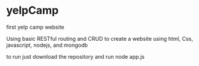 # yelpCamp
first yelp camp website

Using basic RESTful routing and CRUD to create a website using html, Css, javascript, nodejs, and mongodb


to run just download the repository and run 
node app.js

